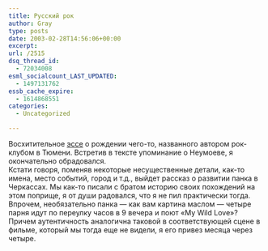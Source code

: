 ```yaml
---
title: Русский рок
author: Gray
type: posts
date: 2003-02-28T14:56:06+00:00
excerpt:
url: /2515
dsq_thread_id:
  - 72034008
esml_socialcount_LAST_UPDATED:
  - 1497131762
essb_cache_expire:
  - 1614868551
categories:
  - Uncategorized

---
```








Восхитительное <a href="http://www.russ.ru/netcult/20030228n.html" target="_blank">эссе</a> о рождении чего-то, названного автором рок-клубом в Тюмени. Встретив в тексте упоминание о Неумоеве, я окончательно обрадовался.  
Кстати говоря, поменяв некоторые несущественные детали, как-то имена, место событий, город и т.д., выйдет рассказ о развитии панка в Черкассах. Мы как-то писали с братом историю своих похождений на этом поприще, я от души радовался, что я не пил практически тогда.  
Впрочем, необязательно панка &#8212; как вам картина маслом &#8212; четыре парня идут по переулку часов в 9 вечера и поют &#171;My Wild Love&#187;? Причем аутентичность аналогична таковой в соответствующей сцене в фильме, который мы тогда еще не видели, я его привез месяца через четыре.